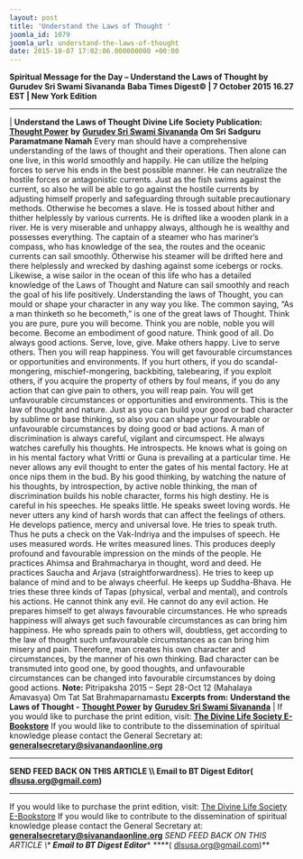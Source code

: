 ```yaml
---
layout: post
title: 'Understand the Laws of Thought '
joomla_id: 1079
joomla_url: understand-the-laws-of-thought
date: 2015-10-07 17:02:06.000000000 +00:00
---
```

**Spiritual Message for the Day – Understand the Laws of Thought by Gurudev Sri Swami Sivananda**
 **Baba Times Digest© | 7 October 2015 16.27 EST | New York Edition**
* * *
| 
**Understand the Laws of Thought**
**Divine Life Society Publication:** [**Thought Power**](http://www.dlshq.org/download/thought_power.htm#_VPID_37) **by** [**Gurudev Sri Swami Sivananda**](http://www.dlshq.org/saints/siva.htm)
**Om Sri Sadguru Paramatmane Namah**
Every man should have a comprehensive understanding of the laws of thought and their operations. Then alone can one live, in this world smoothly and happily. He can utilize the helping forces to serve his ends in the best possible manner.
He can neutralize the hostile forces or antagonistic currents. Just as the fish swims against the current, so also he will be able to go against the hostile currents by adjusting himself properly and safeguarding through suitable precautionary methods.
Otherwise he becomes a slave. He is tossed about hither and thither helplessly by various currents. He is drifted like a wooden plank in a river. He is very miserable and unhappy always, although he is wealthy and possesses everything.
The captain of a steamer who has mariner’s compass, who has knowledge of the sea, the routes and the oceanic currents can sail smoothly. Otherwise his steamer will be drifted here and there helplessly and wrecked by dashing against some icebergs or rocks. Likewise, a wise sailor in the ocean of this life who has a detailed knowledge of the Laws of Thought and Nature can sail smoothly and reach the goal of his life positively.
Understanding the laws of Thought, you can mould or shape your character in any way you like. The common saying, “As a man thinketh so he becometh,” is one of the great laws of Thought. Think you are pure, pure you will become. Think you are noble, noble you will become.
Become an embodiment of good nature. Think good of all. Do always good actions. Serve, love, give. Make others happy. Live to serve others. Then you will reap happiness. You will get favourable circumstances or opportunities and environments.
If you hurt others, if you do scandal-mongering, mischief-mongering, backbiting, talebearing, if you exploit others, if you acquire the property of others by foul means, if you do any action that can give pain to others, you will reap pain. You will get unfavourable circumstances or opportunities and environments.
This is the law of thought and nature. Just as you can build your good or bad character by sublime or base thinking, so also you can shape your favourable or unfavourable circumstances by doing good or bad actions.
A man of discrimination is always careful, vigilant and circumspect. He always watches carefully his thoughts. He introspects.
He knows what is going on in his mental factory what Vritti or Guna is prevailing at a particular time. He never allows any evil thought to enter the gates of his mental factory. He at once nips them in the bud.
By his good thinking, by watching the nature of his thoughts, by introspection, by active noble thinking, the man of discrimination builds his noble character, forms his high destiny. He is careful in his speeches. He speaks little. He speaks sweet loving words. He never utters any kind of harsh words that can affect the feelings of others.
He develops patience, mercy and universal love. He tries to speak truth. Thus he puts a check on the Vak-Indriya and the impulses of speech. He uses measured words. He writes measured lines. This produces deeply profound and favourable impression on the minds of the people.
He practices Ahimsa and Brahmacharya in thought, word and deed. He practices Saucha and Arjava (straightforwardness). He tries to keep up balance of mind and to be always cheerful. He keeps up Suddha-Bhava. He tries these three kinds of Tapas (physical, verbal and mental), and controls his actions. He cannot think any evil. He cannot do any evil action.
He prepares himself to get always favourable circumstances. He who spreads happiness will always get such favourable circumstances as can bring him happiness. He who spreads pain to others will, doubtless, get according to the law of thought such unfavourable circumstances as can bring him misery and pain. Therefore, man creates his own character and circumstances, by the manner of his own thinking.
Bad character can be transmuted into good one, by good thoughts, and unfavourable circumstances can be changed into favourable circumstances by doing good actions.
**Note:** Pitripaksha 2015 – Sept 28-Oct 12 (Mahalaya Amavasya)
Om Tat Sat Brahmaparnamastu
**Excerpts from:**  **Understand the Laws of Thought -** [**Thought Power**](http://www.dlshq.org/download/thought_power.htm#_VPID_37) **by** [**Gurudev Sri Swami Sivananda**](http://www.dlshq.org/saints/siva.htm)
 |
If you would like to purchase the print edition, visit: **[The Divine Life Society E-Bookstore](http://www.dlshq.org/download/download.htm)**
If you would like to contribute to the dissemination of spiritual knowledge please contact the General Secretary at: [](mailto:%20%3Cscript%20type=%27text/javascript%27%3E%20%3C%21--%20var%20prefix%20=%20%27ma%27%20+%20%27il%27%20+%20%27to%27;%20var%20path%20=%20%27hr%27%20+%20%27ef%27%20+%20%27=%27;%20var%20addy57016%20=%20%27generalsecretary%27%20+%20%27@%27;%20addy57016%20=%20addy57016%20+%20%27sivanandaonline%27%20+%20%27.%27%20+%20%27org%27;%20document.write%28%27%3Ca%20%27%20+%20path%20+%20%27%5C%27%27%20+%20prefix%20+%20%27:%27%20+%20addy57016%20+%20%27%5C%27%3E%27%29;%20document.write%28addy57016%29;%20document.write%28%27%3C%5C/a%3E%27%29;%20//--%3E%5Cn%20%3C/script%3E%3Cscript%20type=%27text/javascript%27%3E%20%3C%21--%20document.write%28%27%3Cspan%20style=%5C%27display:%20none;%5C%27%3E%27%29;%20//--%3E%20%3C/script%3EThis%20email%20address%20is%20being%20protected%20from%20spambots.%20You%20need%20JavaScript%20enabled%20to%20view%20it.%20%3Cscript%20type=%27text/javascript%27%3E%20%3C%21--%20document.write%28%27%3C/%27%29;%20document.write%28%27span%3E%27%29;%20//--%3E%20%3C/script%3E?subject=Contribution%20to%20Dissemination%20of%20Spiritual%20Knowledge) **generalsecretary@sivanandaonline.org**
****
**SEND FEED BACK ON THIS ARTICLE \\\ Email to BT Digest Editor[](mailto:%20%3Cscript%20type=%27text/javascript%27%3E%20%3C%21--%20var%20prefix%20=%20%27ma%27%20+%20%27il%27%20+%20%27to%27;%20var%20path%20=%20%27hr%27%20+%20%27ef%27%20+%20%27=%27;%20var%20addy72654%20=%20%27dlsusa.org%27%20+%20%27@%27;%20addy72654%20=%20addy72654%20+%20%27gmail%27%20+%20%27.%27%20+%20%27com%27;%20document.write%28%27%3Ca%20%27%20+%20path%20+%20%27%5C%27%27%20+%20prefix%20+%20%27:%27%20+%20addy72654%20+%20%27%5C%27%3E%27%29;%20document.write%28addy72654%29;%20document.write%28%27%3C%5C/a%3E%27%29;%20//--%3E%5Cn%20%3C/script%3E%3Cscript%20type=%27text/javascript%27%3E%20%3C%21--%20document.write%28%27%3Cspan%20style=%5C%27display:%20none;%5C%27%3E%27%29;%20//--%3E%20%3C/script%3EThis%20email%20address%20is%20being%20protected%20from%20spambots.%20You%20need%20JavaScript%20enabled%20to%20view%20it.%20%3Cscript%20type=%27text/javascript%27%3E%20%3C%21--%20document.write%28%27%3C/%27%29;%20document.write%28%27span%3E%27%29;%20//--%3E%20%3C/script%3E?subject=DLS%20Posts)( [dlsusa.org@gmail.com](mailto:dlsusa.org@gmail.com))**
* * *
  
If you would like to purchase the print edition, visit: [The Divine Life Society E-Bookstore](http://www.dlshq.org/download/download.htm)
If you would like to contribute to the dissemination of spiritual knowledge please contact the General Secretary at: **[generalsecretary@sivanandaonline.org](mailto:generalsecretary@sivanandaonline.org)**
**SEND FEED BACK ON THIS ARTICLE \\\**  **Email to BT Digest Editor**** [](mailto:%20%3Cscript%20type=%27text/javascript%27%3E%20%3C%21--%20var%20prefix%20=%20%27ma%27%20+%20%27il%27%20+%20%27to%27;%20var%20path%20=%20%27hr%27%20+%20%27ef%27%20+%20%27=%27;%20var%20addy72654%20=%20%27dlsusa.org%27%20+%20%27@%27;%20addy72654%20=%20addy72654%20+%20%27gmail%27%20+%20%27.%27%20+%20%27com%27;%20document.write%28%27%3Ca%20%27%20+%20path%20+%20%27%5C%27%27%20+%20prefix%20+%20%27:%27%20+%20addy72654%20+%20%27%5C%27%3E%27%29;%20document.write%28addy72654%29;%20document.write%28%27%3C%5C/a%3E%27%29;%20//--%3E%5Cn%20%3C/script%3E%3Cscript%20type=%27text/javascript%27%3E%20%3C%21--%20document.write%28%27%3Cspan%20style=%5C%27display:%20none;%5C%27%3E%27%29;%20//--%3E%20%3C/script%3EThis%20email%20address%20is%20being%20protected%20from%20spambots.%20You%20need%20JavaScript%20enabled%20to%20view%20it.%20%3Cscript%20type=%27text/javascript%27%3E%20%3C%21--%20document.write%28%27%3C/%27%29;%20document.write%28%27span%3E%27%29;%20//--%3E%20%3C/script%3E?subject=DLS%20Posts)****( [dlsusa.org@gmail.com](mailto:dlsusa.org@gmail.com))**  
